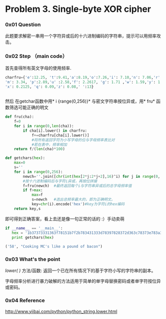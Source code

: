 # Problem 3<id>. Single-byte XOR cipher<name>

### 0x01 Question

此题要求解密一串用一个字符异或后的十六进制编码的字符串，提示可以用频率攻击。

### 0x02 Step （main code）
首先查得所有英文字母的使用频率.
 ```python
charfru={'e':12.25, 't':9.41,'a':8.19,'o':7.26,'i': 7.10,'n': 7.06,'r':6.85,'s':6.36,'h': 4.57,'d':3.91,'c':3.8312,'l':3.77,
'm': 3.34, 'p':2.89,'u' :2.58,'f': 2.2617, 'g': 1.71 ,'w': 1.59,'y': 1.58 ,'b': 1.47,'k': 0.4122, 'j': 0.14,'v':1.09,
'x': 0.2125, 'q': 0.09,'z': 0.08,' ':13}
    
 ```
然后 在getchar函数中用* i {range(0,256)}* 与密文字符串按位异或，用* fru* 函数筛选可能正确的明文

```python
def fru(cha):
    f=0
    for i in range(0,len(cha)):
        if cha[i].lower() in charfru:
            f+=charfru[cha[i].lower()] 
            #将所有返回字符为小写字母的位与字母频率表比对
            #若在表中，频率相加
    return f/(len(cha)*100)

def getchars(hex):
    max=0
    s=''
    for i in range(0,256):
        newch=''.join([chr(int(hex[2*j:2*j+2],16)^i) for j in range(0, len(hex)/2)])   
        #按十六进制编码后与字符i异或，再按位拼接 
        f=fru(newch)  #最终返回每个i与字符串异或后的总字母频率值
        if f>max:
            max=f  
            s=newch   #选出总频率最大的，即为正确明文。
            key=chr(i).encode('hex')#key为字符i的hex编码
    return key,s
 ```
 即可得到正确答案，看上去还是像一句正常的话的 :）手动卖萌
 ```python
 if __name__ == '__main__':
    hex = '1b37373331363f78151b7f2b783431333d78397828372d363c78373e783a393b3736'
    print getchars(hex)
    
('58', "Cooking MC's like a pound of bacon")
 ```
### 0x03 What's the point
*lower( )* 方法/函数: 返回一个已在所有情况下的基于字符小写的字符串的副本。

字母频率分析进行暴力破解的方法适用于简单的单字母替换密码或者单字符按位异或密码。


### 0x04 Reference
http://www.yiibai.com/python/python_string.lower.html
